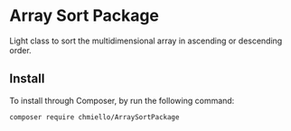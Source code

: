 # Array Sort Package

Light class to sort the multidimensional array in ascending or descending order.

## Install

To install through Composer, by run the following command:

``` bash
composer require chmiello/ArraySortPackage
```